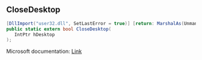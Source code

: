 ## CloseDesktop

```csharp
[DllImport("user32.dll", SetLastError = true)] [return: MarshalAs(UnmanagedType.Bool)]
public static extern bool CloseDesktop(
   IntPtr hDesktop
);
```

Microsoft documentation: [Link](https://docs.microsoft.com/en-us/windows/win32/api/winuser/nf-winuser-closedesktop)
